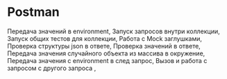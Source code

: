 # Postman
Передача значений в environment,
Запуск запросов внутри коллекции,
Запуск общих тестов для коллекции,
Работа с Mock заглушками,
Проверка структуры json в ответе,
Проверка значений в ответе,
Передача значения случайного объекта из массива в окружение,
Передача значения с environment в след запрос,
Вызов и работа с запросом с другого запроса ,
